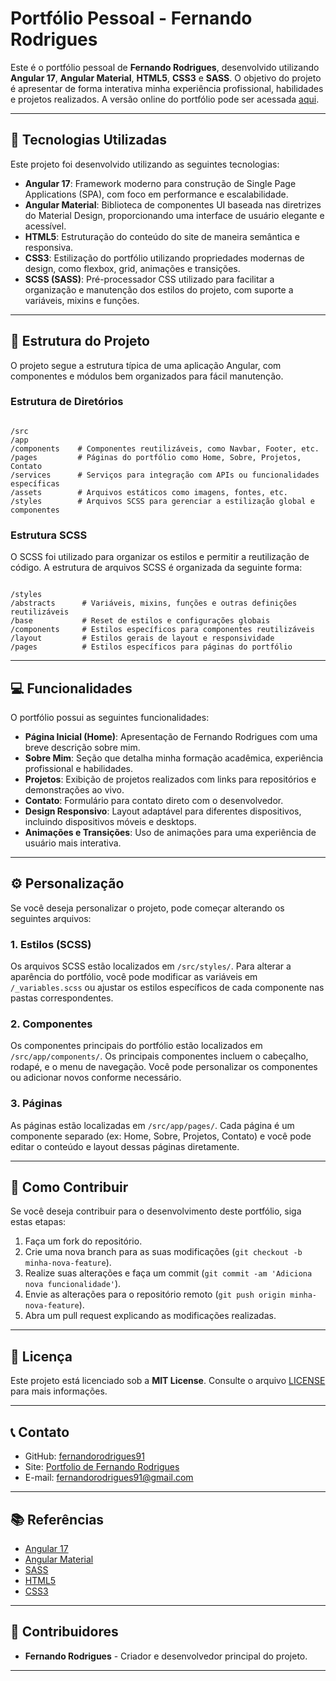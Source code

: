 # Portfólio Pessoal - Fernando Rodrigues

Este é o portfólio pessoal de **Fernando Rodrigues**, desenvolvido utilizando **Angular 17**, **Angular Material**, **HTML5**, **CSS3** e **SASS**. O objetivo do projeto é apresentar de forma interativa minha experiência profissional, habilidades e projetos realizados. A versão online do portfólio pode ser acessada [aqui](https://fernandorodrigues91.github.io/portfolio/).

---

## 🚀 Tecnologias Utilizadas

Este projeto foi desenvolvido utilizando as seguintes tecnologias:

- **Angular 17**: Framework moderno para construção de Single Page Applications (SPA), com foco em performance e escalabilidade.
- **Angular Material**: Biblioteca de componentes UI baseada nas diretrizes do Material Design, proporcionando uma interface de usuário elegante e acessível.
- **HTML5**: Estruturação do conteúdo do site de maneira semântica e responsiva.
- **CSS3**: Estilização do portfólio utilizando propriedades modernas de design, como flexbox, grid, animações e transições.
- **SCSS (SASS)**: Pré-processador CSS utilizado para facilitar a organização e manutenção dos estilos do projeto, com suporte a variáveis, mixins e funções.

---

## 📐 Estrutura do Projeto

O projeto segue a estrutura típica de uma aplicação Angular, com componentes e módulos bem organizados para fácil manutenção.

### Estrutura de Diretórios

```

/src
/app
/components    # Componentes reutilizáveis, como Navbar, Footer, etc.
/pages         # Páginas do portfólio como Home, Sobre, Projetos, Contato
/services      # Serviços para integração com APIs ou funcionalidades específicas
/assets        # Arquivos estáticos como imagens, fontes, etc.
/styles        # Arquivos SCSS para gerenciar a estilização global e componentes

```

### Estrutura SCSS

O SCSS foi utilizado para organizar os estilos e permitir a reutilização de código. A estrutura de arquivos SCSS é organizada da seguinte forma:

```

/styles
/abstracts      # Variáveis, mixins, funções e outras definições reutilizáveis
/base           # Reset de estilos e configurações globais
/components     # Estilos específicos para componentes reutilizáveis
/layout         # Estilos gerais de layout e responsividade
/pages          # Estilos específicos para páginas do portfólio

````

---

## 💻 Funcionalidades

O portfólio possui as seguintes funcionalidades:

- **Página Inicial (Home)**: Apresentação de Fernando Rodrigues com uma breve descrição sobre mim.
- **Sobre Mim**: Seção que detalha minha formação acadêmica, experiência profissional e habilidades.
- **Projetos**: Exibição de projetos realizados com links para repositórios e demonstrações ao vivo.
- **Contato**: Formulário para contato direto com o desenvolvedor.
- **Design Responsivo**: Layout adaptável para diferentes dispositivos, incluindo dispositivos móveis e desktops.
- **Animações e Transições**: Uso de animações para uma experiência de usuário mais interativa.


---

## ⚙️ Personalização

Se você deseja personalizar o projeto, pode começar alterando os seguintes arquivos:

### 1. Estilos (SCSS)

Os arquivos SCSS estão localizados em `/src/styles/`. Para alterar a aparência do portfólio, você pode modificar as variáveis em `/_variables.scss` ou ajustar os estilos específicos de cada componente nas pastas correspondentes.

### 2. Componentes

Os componentes principais do portfólio estão localizados em `/src/app/components/`. Os principais componentes incluem o cabeçalho, rodapé, e o menu de navegação. Você pode personalizar os componentes ou adicionar novos conforme necessário.

### 3. Páginas

As páginas estão localizadas em `/src/app/pages/`. Cada página é um componente separado (ex: Home, Sobre, Projetos, Contato) e você pode editar o conteúdo e layout dessas páginas diretamente.

---

## 📝 Como Contribuir

Se você deseja contribuir para o desenvolvimento deste portfólio, siga estas etapas:

1. Faça um fork do repositório.
2. Crie uma nova branch para as suas modificações (`git checkout -b minha-nova-feature`).
3. Realize suas alterações e faça um commit (`git commit -am 'Adiciona nova funcionalidade'`).
4. Envie as alterações para o repositório remoto (`git push origin minha-nova-feature`).
5. Abra um pull request explicando as modificações realizadas.

---

## 📜 Licença

Este projeto está licenciado sob a **MIT License**. Consulte o arquivo [LICENSE](LICENSE) para mais informações.

---

## 📞 Contato

* GitHub: [fernandorodrigues91](https://github.com/fernandorodrigues91)
* Site: [Portfolio de Fernando Rodrigues](https://fernandorodrigues91.github.io/portfolio/)
* E-mail: [fernandorodrigues91@gmail.com](mailto:fernandorodrigues91@gmail.com)

---

## 📚 Referências

* [Angular 17](https://angular.io/)
* [Angular Material](https://material.angular.io/)
* [SASS](https://sass-lang.com/)
* [HTML5](https://developer.mozilla.org/pt-BR/docs/Web/HTML)
* [CSS3](https://developer.mozilla.org/pt-BR/docs/Web/CSS)

---

## 🎨 Contribuidores

* **Fernando Rodrigues** - Criador e desenvolvedor principal do projeto.

---


